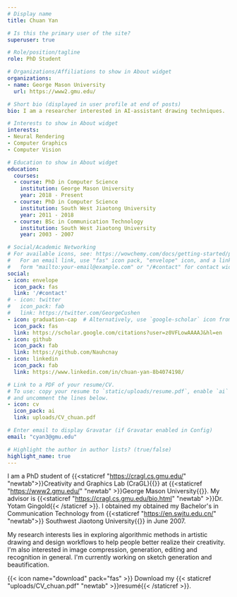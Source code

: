 ```yaml
---
# Display name
title: Chuan Yan

# Is this the primary user of the site?
superuser: true

# Role/position/tagline
role: PhD Student

# Organizations/Affiliations to show in About widget
organizations:
- name: George Mason University
  url: https://www2.gmu.edu/

# Short bio (displayed in user profile at end of posts)
bio: I am a researcher interested in AI-assistant drawing techniques.

# Interests to show in About widget
interests:
- Neural Rendering
- Computer Graphics
- Computer Vision

# Education to show in About widget
education:
  courses:
  - course: PhD in Computer Science
    institution: George Mason University
    year: 2018 - Present
  - course: PhD in Computer Science
    institution: South West Jiaotong University
    year: 2011 - 2018
  - course: BSc in Communication Technology
    institution: South West Jiaotong University
    year: 2003 - 2007

# Social/Academic Networking
# For available icons, see: https://wowchemy.com/docs/getting-started/page-builder/#icons
#   For an email link, use "fas" icon pack, "envelope" icon, and a link in the
#   form "mailto:your-email@example.com" or "/#contact" for contact widget.
social:
- icon: envelope
  icon_pack: fas
  link: '/#contact'
# - icon: twitter
#   icon_pack: fab
#   link: https://twitter.com/GeorgeCushen
- icon: graduation-cap  # Alternatively, use `google-scholar` icon from `ai` icon pack
  icon_pack: fas
  link: https://scholar.google.com/citations?user=z0VFLowAAAAJ&hl=en
- icon: github
  icon_pack: fab
  link: https://github.com/Nauhcnay
- icon: linkedin
  icon_pack: fab
  link: https://www.linkedin.com/in/chuan-yan-8b4074198/

# Link to a PDF of your resume/CV.
# To use: copy your resume to `static/uploads/resume.pdf`, enable `ai` icons in `params.toml`, 
# and uncomment the lines below.
- icon: cv
  icon_pack: ai
  link: uploads/CV_chuan.pdf

# Enter email to display Gravatar (if Gravatar enabled in Config)
email: "cyan3@gmu.edu"

# Highlight the author in author lists? (true/false)
highlight_name: true
---
```


I am a PhD student of {{<staticref "https://cragl.cs.gmu.edu/" "newtab">}}Creativity and Graphics Lab (CraGL){{</staticref>}} at {{<staticref "https://www2.gmu.edu/" "newtab" >}}George Mason University{{</staticref>}}. My advisor is {{<staticref "https://cragl.cs.gmu.edu/bio.html" "newtab" >}}Dr. Yotam Gingold{{< /staticref >}}. I obtained my obtained my Bachelor's in Communication Technology from {{<staticref "https://en.swjtu.edu.cn/" "newtab">}} Southwest Jiaotong University{{</staticref>}} in June 2007.

My research interests lies in exploring algorithmic methods in artistic drawing and design workflows to help people better realize their creativity. I'm also interested in image compression, generation, editing and recognition in general. I'm currently working on sketch generation and beautification.

{{< icon name="download" pack="fas" >}} Download my {{< staticref "uploads/CV_chuan.pdf" "newtab" >}}resumé{{< /staticref >}}.
